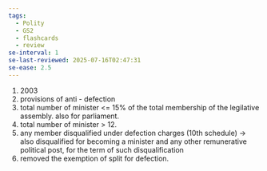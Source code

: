 ```yaml
---
tags:
  - Polity
  - GS2
  - flashcards
  - review
se-interval: 1
se-last-reviewed: 2025-07-16T02:47:31
se-ease: 2.5
---
```

1. 2003
2. provisions of anti - defection
3. total number of minister <= 15% of the total membership of the legilative assembly. also for parliament.
4. total number of minister > 12.
5. any member disqualified under defection charges (10th schedule) -> also disqualified for becoming a minister and any other remunerative political post, for the term of such disqualification
6. removed the exemption of split for defection.
